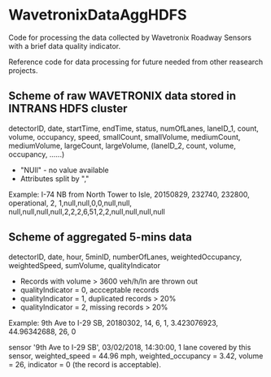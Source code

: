 # WavetronixDataAggHDFS

Code for processing the data collected by Wavetronix Roadway Sensors with a brief data quality indicator.

Reference code for data processing for future needed from other reasearch projects.

## Scheme of raw WAVETRONIX data stored in INTRANS HDFS cluster

detectorID, date, startTime, endTime, status, numOfLanes, laneID_1, count, volume, occupancy, speed, smallCount, 
smallVolume, mediumCount, mediumVolume, largeCount, largeVolume, (laneID_2, count, volume, occupancy, ......)

- "NUll" - no value available
- Attributes split by "," 

Example:
I-74 NB from North Tower to Isle, 20150829, 232740, 232800, operational, 2, 1,null,null,0,0,null,null,
null,null,null,null,2,2,2,6,51,2,2,null,null,null,null

## Scheme of aggregated 5-mins data

detectorID, date, hour, 5minID, numberOfLanes, weightedOccupancy, weightedSpeed, sumVolume, qualityIndicator

- Records with volume > 3600 veh/h/ln are thrown out
- qualityIndicator = 0, accceptable records
- qualityIndicator = 1, duplicated records > 20%
- qualityIndicator = 2, missing records > 20%

Example:
9th Ave to I-29 SB, 20180302, 14, 6, 1, 3.423076923, 44.96342688, 26, 0

sensor '9th Ave to I-29 SB', 03/02/2018, 14:30:00, 1 lane covered by this sensor, weighted_speed = 44.96 mph, weighted_occupancy = 3.42, volume = 26, indicator = 0 (the record is acceptable).
